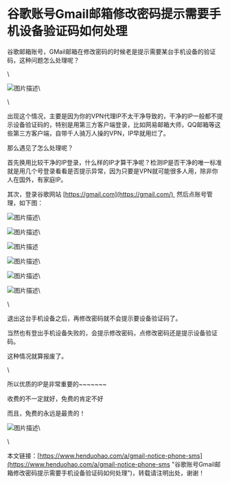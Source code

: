 # 谷歌账号Gmail邮箱修改密码提示需要手机设备验证码如何处理
谷歌邮箱账号，GMail邮箱在修改密码的时候老是提示需要某台手机设备的验证码，这种问题怎么处理呢？

\


![图片描述](https://p3-juejin.byteimg.com/tos-cn-i-k3u1fbpfcp/fa07415229334f6db400a0f7414712c6~tplv-k3u1fbpfcp-zoom-1.image)\


\


出现这个情况，主要是因为你的VPN代理IP不太干净导致的，干净的IP一般都不提示设备验证码的，特别是用第三方客户端登录，比如网易邮箱大师，QQ邮箱等这些第三方客户端，自带千人骑万人操的VPN，IP早就用烂了。

那么遇见了怎么处理呢？

首先换用比较干净的IP登录，什么样的IP才算干净呢？检测IP是否干净的唯一标准就是用几个号登录看看是否提示异常，因为只要是VPN就可能很多人用，除非你人在国外，有家庭IP。

其次，登录谷歌网站 [https://gmail.com](https://gmail.com/)  然后点账号管理，如下图：

![图片描述](https://p3-juejin.byteimg.com/tos-cn-i-k3u1fbpfcp/c16def196f1c4a209841451d1dd577ad~tplv-k3u1fbpfcp-zoom-1.image)\


![图片描述](https://p3-juejin.byteimg.com/tos-cn-i-k3u1fbpfcp/56e791e0647e4dcca11efc122cd6e932~tplv-k3u1fbpfcp-zoom-1.image)\


![图片描述](https://p3-juejin.byteimg.com/tos-cn-i-k3u1fbpfcp/01a3645d1a3143c99358e3478f29d983~tplv-k3u1fbpfcp-zoom-1.image)

![图片描述](https://p3-juejin.byteimg.com/tos-cn-i-k3u1fbpfcp/f70acbec6d574db99d81211748c16c2e~tplv-k3u1fbpfcp-zoom-1.image)\


![图片描述](https://p3-juejin.byteimg.com/tos-cn-i-k3u1fbpfcp/32aa4b83a5b849dba98ff9078a4d69c2~tplv-k3u1fbpfcp-zoom-1.image)\


![图片描述](https://p3-juejin.byteimg.com/tos-cn-i-k3u1fbpfcp/abda0e60ad9d45a58113a9a425d43103~tplv-k3u1fbpfcp-zoom-1.image)\


\


退出这台手机设备之后，再修改密码就不会提示要设备验证码了。

当然也有登出手机设备失败的，会提示修改密码，点修改密码还是提示设备验证码。

这种情况就算报废了。

\


所以优质的IP是非常重要的~~~~~~~

收费的不一定就好，免费的肯定不好

而且，免费的永远是最贵的！

![图片描述](https://p3-juejin.byteimg.com/tos-cn-i-k3u1fbpfcp/b4f441c81d5a482b8b4f620db4f10a24~tplv-k3u1fbpfcp-zoom-1.image)\


\


本文链接：[https://www.henduohao.com/a/gmail-notice-phone-sms](https://www.henduohao.com/a/gmail-notice-phone-sms "谷歌账号Gmail邮箱修改密码提示需要手机设备验证码如何处理")，转载请注明出处，谢谢！